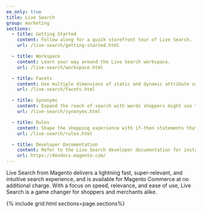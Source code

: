 ```yaml
---
ee_only: true
title: Live Search
group: marketing
sections:
  - title: Getting Started
    content: Follow along for a quick storefront tour of Live Search.
    url: /live-search/getting-started.html

  - title: Workspace
    content: Learn your way around the Live Search workspace.
    url: /live-search/workspace.html

  - title: Facets
    content: Use multiple dimensions of static and dynamic attribute values as a high-performance search filters.
    url: /live-search/facets.html

  - title: Synonyms
    content: Expand the reach of search with words shoppers might use that differ from those in your catalog.
    url: /live-search/synonyms.html

  - title: Rules
    content: Shape the shopping experience with if-then statements that add logic and events to search. Use rules to boost or bury products for a specific period of time.
    url: /live-search/rules.html

  - title: Developer Documentation
    content: Refer to the Live Search developer documentation for installation instructions, code examples, and technical reference.
    url: https://devdocs.magento.com/
---
```


Live Search from Magento delivers a lightning fast, super-relevant, and intuitive search experience, and is available for Magento Commerce at no additional charge. With a focus on speed, relevance, and ease of use, Live Search is a game changer for shoppers and merchants alike.

{% include grid.html sections=page.sections%}